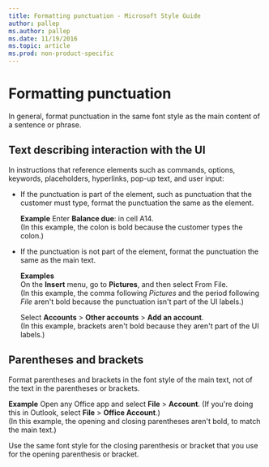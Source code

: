 ```yaml
---
title: Formatting punctuation - Microsoft Style Guide
author: pallep
ms.author: pallep
ms.date: 11/19/2016
ms.topic: article
ms.prod: non-product-specific
---
```


# Formatting punctuation

In general, format punctuation in the same font style as the main content of a sentence or phrase.

## Text describing interaction with the UI

In instructions
that reference elements such as commands,
options, keywords, placeholders, hyperlinks, pop-up text, and
user input:

  - If the punctuation
    is part of the element, such as punctuation that the customer
    must type, format the punctuation the same as the element. 

    **Example** Enter **Balance due**: in cell A14.  
(In this example, the colon is bold because the customer types the colon.)

  - If the punctuation is not part of the element, format the punctuation the same as the main text. 

    **Examples**  
On the **Insert** menu, go to **Pictures**, and then select From File.  
(In this example, the comma following *Pictures* and the period following *File* aren't bold because the punctuation isn't part of the UI labels.)

    Select **Accounts**  \> **Other accounts** \> **Add an account**.  
(In this example, brackets aren't bold because they aren't part of the UI labels.)

## Parentheses and brackets

Format
parentheses and brackets in the font style of the
main text, not of the text in the parentheses or brackets.

**Example** Open any Office app and select **File** \> **Account**. (If you're doing this in Outlook, select **File** \> **Office Account**.)  
(In this example, the opening and closing parentheses aren't bold, to match the main text.)

Use the same font style for the closing parenthesis or bracket that you use for the opening parenthesis or bracket. 

